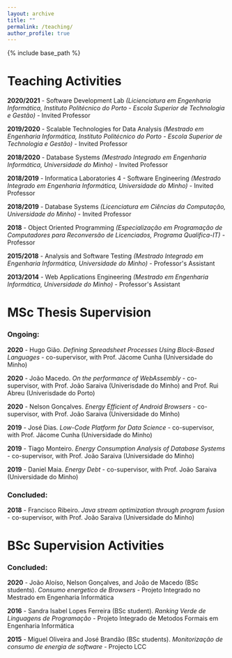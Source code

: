 ```yaml
---
layout: archive
title: ""
permalink: /teaching/
author_profile: true
---
```


{% include base_path %}

# Teaching Activities

**2020/2021** - Software Development Lab *(Licienciatura em Engenharia Informática, Instituto Politécnico do Porto - Escola Superior de Technologia e Gestão)* - Invited Professor

**2019/2020** - Scalable Technologies for Data Analysis *(Mestrado em Engenharia Informática, Instituto Politécnico do Porto - Escola Superior de Technologia e Gestão)* - Invited Professor

**2018/2020** - Database Systems *(Mestrado Integrado em Engenharia Informática, Universidade do Minho)* - Invited Professor

**2018/2019** - Informatica Laboratories 4 - Software Engineering *(Mestrado Integrado em Engenharia Informática, Universidade do Minho)* - Invited Professor

**2018/2019** - Database Systems *(Licenciatura em Ciências da Computação, Universidade do Minho)* - Invited Professor

**2018** -  Object Oriented Programming *(Especialização em Programação de Computadores para Reconversão de Licenciados, Programa Qualifica-IT)* - Professor

**2015/2018** - Analysis and Software Testing *(Mestrado Integrado em Engenharia Informática, Universidade do Minho)* -  Professor's Assistant

**2013/2014** - Web Applications Engineering *(Mestrado em Engenharia Informática, Universidade do Minho)* - Professor's Assistant


# MSc Thesis Supervision

### Ongoing:

**2020** - Hugo Gião. *Defining Spreadsheet Processes Using Block-Based Languages* - co-supervisor, with Prof. Jácome Cunha (Universidade do Minho)

**2020** - João Macedo. *On the performance of WebAssembly* - co-supervisor, with Prof. João Saraiva (Univerisdade do Minho) and Prof. Rui Abreu (Univerisdade do Porto)

**2020** - Nelson Gonçalves. *Energy Efficient of Android Browsers* - co-supervisor, with Prof. João Saraiva (Universidade do Minho)

**2019** - José Dias. *Low-Code Platform for Data Science* - co-supervisor, with Prof. Jácome Cunha (Universidade do Minho)

**2019** - Tiago Monteiro. *Energy Consumption Analysis of Database Systems* - co-supervisor, with Prof. João Saraiva (Universidade do Minho)

**2019** - Daniel Maia. *Energy Debt* - co-supervisor, with Prof. João Saraiva (Universidade do Minho)

### Concluded:

**2018** - Francisco Ribeiro. *Java stream optimization through program fusion* - co-supervisor, with Prof. João Saraiva (Universidade do Minho)


# BSc Supervision Activities

### Concluded:

**2020** - João Aloíso, Nelson Gonçalves, and João de Macedo (BSc students). *Consumo energetico de Browsers* - Projeto Integrado no Mestrado em Engenharia Informática

**2016** - Sandra Isabel Lopes Ferreira (BSc student). *Ranking Verde de Linguagens de Programação* - Projeto Integrado de Metodos Formais em Engenharia Informática

**2015** - Miguel Oliveira and José Brandão (BSc students). *Monitorização de consumo de energia de software* - Projecto LCC

